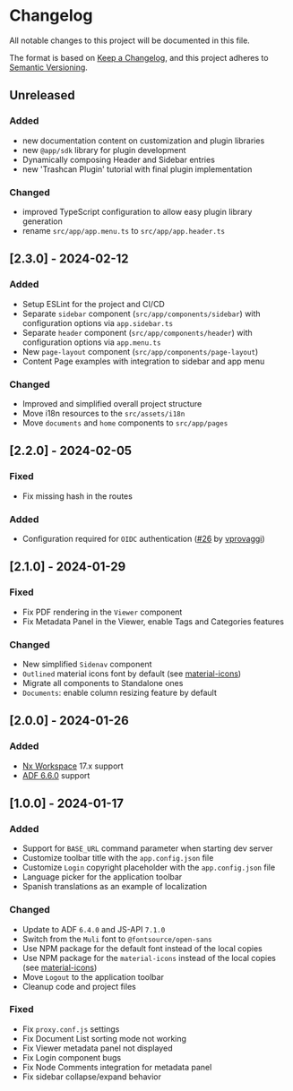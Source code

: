 # Changelog

All notable changes to this project will be documented in this file.

The format is based on [Keep a Changelog](https://keepachangelog.com/en/1.0.0/),
and this project adheres to [Semantic Versioning](https://semver.org/spec/v2.0.0.html).

## Unreleased

### Added

- new documentation content on customization and plugin libraries
- new `@app/sdk` library for plugin development
- Dynamically composing Header and Sidebar entries
- new 'Trashcan Plugin' tutorial with final plugin implementation

### Changed

- improved TypeScript configuration to allow easy plugin library generation
- rename `src/app/app.menu.ts` to `src/app/app.header.ts`

## [2.3.0] - 2024-02-12

### Added

- Setup ESLint for the project and CI/CD
- Separate `sidebar` component (`src/app/components/sidebar`) with configuration options via `app.sidebar.ts`
- Separate `header` component (`src/app/components/header`) with configuration options via `app.menu.ts`
- New `page-layout` component (`src/app/components/page-layout`)
- Content Page examples with integration to sidebar and app menu

### Changed

- Improved and simplified overall project structure
- Move i18n resources to the `src/assets/i18n`
- Move `documents` and `home` components to `src/app/pages`

## [2.2.0] - 2024-02-05

### Fixed

- Fix missing hash in the routes

### Added

- Configuration required for `OIDC` authentication ([#26](https://github.com/DenysVuika/adf-starter-acs/pull/26) by [vprovaggi](https://github.com/vprovaggi))

## [2.1.0] - 2024-01-29

### Fixed

- Fix PDF rendering in the `Viewer` component
- Fix Metadata Panel in the Viewer, enable Tags and Categories features

### Changed

- New simplified `Sidenav` component
- `Outlined` material icons font by default (see [material-icons](https://github.com/marella/material-icons))
- Migrate all components to Standalone ones
- `Documents`: enable column resizing feature by default

## [2.0.0] - 2024-01-26

### Added

- [Nx Workspace](https://nx.dev/getting-started/intro) 17.x support
- [ADF 6.6.0](https://github.com/Alfresco/alfresco-ng2-components/releases/tag/6.6.0) support

## [1.0.0] - 2024-01-17

### Added

- Support for `BASE_URL` command parameter when starting dev server
- Customize toolbar title with the `app.config.json` file
- Customize `Login` copyright placeholder with the `app.config.json` file
- Language picker for the application toolbar
- Spanish translations as an example of localization

### Changed

- Update to ADF `6.4.0` and JS-API `7.1.0`
- Switch from the `Muli` font to `@fontsource/open-sans`
- Use NPM package for the default font instead of the local copies
- Use NPM package for the `material-icons` instead of the local copies (see [material-icons](https://github.com/marella/material-icons))
- Move `Logout` to the application toolbar
- Cleanup code and project files

### Fixed

- Fix `proxy.conf.js` settings
- Fix Document List sorting mode not working
- Fix Viewer metadata panel not displayed
- Fix Login component bugs
- Fix Node Comments integration for metadata panel
- Fix sidebar collapse/expand behavior
